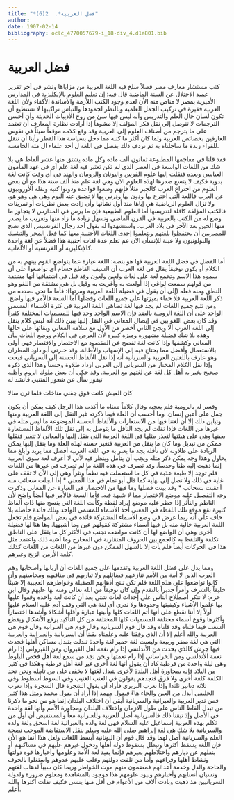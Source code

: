 ```yaml
---
title: "*فضل العربية*.  2(6)"
author: 
date: 1907-02-14
bibliography: oclc_4770057679-i_18-div_4.d1e801.bib
---
```




#  فضل العربية 


 كتب مستشار معارف مصر فصلاً سلخ فيه اللغة العربية من مزاياها ونشر في أخر تقرير عميد الاحتلال عن السنة الماضية قال فيه: إن تعليم العلوم بالإنكليزية في المدارس الأميرية بمصر لا مناص منه الأن لعدم وجود الكتب اللأزمة والأساتذة الأكفاء ولأن اللغة العربية فقيرة قي تركيب الجمل العلمية وبالنظر لجمودها والتباس تراكيبها لا تستطيع أن تكون لسان حال العلم والتدريس وأنه ليس فيها سئ من روح الأديبات الحديثة وأن أحسن الترجمات لا تتوصل إلى نقل فكر المؤلف إلا مشوهاً إذا أرادت نظارة المعارف أن تعتمد على ما يترجم من أصناف العلوم إلى العربية وقد وقع كلامه موقعاً سيئاً في نفوس العارفين بخصائص العربية ولما كان أكثر ما كتبه مما دخل بسياسة هذا القطر رأينا أن ننقل للقراء زبدة ما ساجلناه به ثم نردف ذلك بفصل في اللغة ل  أحد  علماء ال  مئة  الخامسة. 

 فقد قلنا في معاجمها المطبوعة  ثمانون  ألف  مادة وكل مادة يشتق منها  عشر  ألفاظ هي بلا شك من اللغات الواسعة في العصر الذي لم تكن تعتبر فيه لغة علم أي في عهد المأمون العباسي وبعده فنقلت إليها علوم الفرس واليونان والرومان والهند في أي وقت كانت لغة بدوية فكيف لا يتسع صدرها لهذه العلوم الآن وهي لغة علم منذ  ألف  سنة هذا مع أن بعض العلوم من اختراع العرب كالجبر مثلاً فإنهم وضعوا قواعده ودونوا كتبه ونقله الأوروبيون عن العرب فاللغة التي اخترع بها ودون بها ودرس بها لا تضيق عنه اليوم وهي هي وهو هو. ولا تزال العلوم الرياضية هي إياها منذ أول نشأتها وأن زادت بعض نظريات أو تمرينات فالكتب المؤلفة كافلة لتدريسها أما العلوم الطبيعية فإن ما يرس في المدارس لا يتجاوز ما وضع له من الكتب بالعربية في القرن الماضي وتسهل زيادة ما زاد منها وتعريب ما يصدر منها الحين بعد الآخر في بلاد الغرب. واستشهدوا له بقول  أحد  رجال الفرنسيس الذي نصح للمصريين أن يحتفظوا بلغتهم ويتعلموا  إحدى  اللغات الأجنبية معها كما فعل المجر والتشيك والبولونيون ولا عينة للإنسأن الآن عم تعلم عدة لغات أجنبية هذا فضلاً عن لغة واحدة كالإنكليزية أو الفرنسية أو الألمانية.  

 أما الفصل في فضل اللغة العربية فها هو بنصه: اللغة عبارة عما يتواضع القوم بينهم به من الكلام أو يكون توفيقاً يقال في لغة العرب أن السيف القاطع حسام أي تواضعوا على أن سموه هذا الاسم وتجمع لغة على لغات ولغين ولغون وقد قيل في اشتقاقها أنها مشتقة   من قولهم سمعت لواغي إذا أولعت به وأغريت به وقيل بل هي مشتقة من اللغو وهو النطق ومنه فعله (إلى أن يقول في فضيلة اللغة العربية ومزتها): فأما ما نحن بصدده من ذكر اللغة العربية فلا خفاء بميزتها على جميع اللغات وفضلها أما السعة فالأمر فيها واضح. ومن تتبع جميع اللغات لم يجد فيها لغة تضاهي اللغة العربية في كثرة الأسماء المسمى الواحد على أن اللغة الرومية بالضد فإن الاسم الواحد وجد فيها للمسميات المختلفة كثيراً وقد كان بعض اللغو بين في إيصال المعاني في النقل إليها يبين ذلك أنه ليس كلام ينقل إلى اللغة العرب ألا ويجئ الثاني أخصر من الأول مع سلامة المعاني وبقائها على حالها وهذه بلا شك فضيلة مشهورة وميزة كبيرة لأن الغرض في الكلام ووضع اللغات بيأن المعاني وكشفها وإذا كانت لغة تفصح عن المقصود مع الاختصار والاقتصار فهي أولى بالاستعمال وأفضل مما يحتاج فيه إلى الإسهاب والأطالة. وقد خبرني أبو داود المطران وهو عارف باللغتين العربية والسريانية أنه إذا نقل الألفاظ الحسنة إلى السرياني فبحث وإذا نقل الكلام المختار من السرياني إلى العربي ازداد طلاوة وحسناً وهذا الذي ذكره صحيح يخبر به أهل كل لغة عن لغتهم مع العربية. وقد حكي أن بعض ملوك الروم وأظنه تيفور سأل عن شعور المتنبي فأنشد له 

 كان العيش كانت فوق جفني   مناخات فلما ثرن سالا  

 وفسر له بالرومية فلم يعجبه وقال كلاماً معناه ما أكذب هذا الرجل كيف يمكن أن يكون جمل على أعين إنسان. وما أحسب أن العلة فيما ذكرته غير النقل إلى اللغة العربية ومنها وتباين ذلك إلا أن لغتنا فيها من الاستعارات والألفاظ الحسنة الموضوعة ما ليس مثله في غيرها من اللغات فإذا نقلت لم يجد النأقل ما يتوصل به إلى نقل تلك الألفاظ المستعارة بعينها وهي على هيئتها لتعذر مثلها في اللغة العربية التي ينقل إليها والمعاني لا تتغير فنقلها ممكن من تبديل وما كان ما ينقل من العربية فتغير حسنه لهذه العلة وما ينقل إليها يمكن الزيادة على طلاوته لأن نأقله يجد ما يعبر به في اللغة العربية أفضل مما يريد وأبلغ مما يحاول وهذا وجه يمكن ذكر مثله ويجب أن يتأمل وينظر فيه لأني لا أعرف لغة سوى العربية إنما ذهبت إليه ظناً   وحدساً. وقد تصرف في هذه اللغة ما لم تصرف في غيرها من اللغات فلم توجد إلا طيعة عذبة في كل ما استعملت فيه نظماً ونثراً وهي إلى الأن لا تقف   على غاية في ذلك ولا تصل إلى نهاية كما قال أبو تمام في هذا المعنى * إذا انجلت سحائب منه أعقبت بسحائب * وقد بينت فضلها وما فيها من الاختصار في العبارة عن المعاني وذكرت وجه التفصيل عليه موضع الاختصار مما لا شبهة فيه. فأما السعة فالأمر فيها أيضاً واضح لأن الناظم والنأثر إذا حظر عليه موضع إيراد لفظة وكأنت اللغة التي ينسج منها ذات ألفاظ كثيرة تقع موقع تلك اللفظة في المعنى أخذ الأسماء للمسمى الواحد وتلك فائدة حأصلة بلا خاف على أنه ربما عرض في وضع الأسماء المشتركة فائدة في بعض المواضع فلم تجعل اللغة العربية خالية منه بل فيها أسماء مشتركة كقولهم عين وما أشبهها. وها هنا لها فضيلة أخرى وهي أن الواضع لها أن كانت مواضعه تجنب في الأكثر كل ما يثقل على الناطق تكلفة والتلفظ به كالجمع بين الحروف المتقاربة في المخارج وما أشبه ذلك واعتمد مثل هذا في الحركات أيضاً فلم يأت إلا بالسهل الممكن دون غيرها من اللغات من اللغات كذلك كلغة الأرمن الزنج وغيرهم. 

 ومما يدل على فضل اللغة العربية وتقدمها على جميع اللغات أن أربابها وأصحابها وهم العرب الذين لا أمة من الأمم تنازعهم فضائلهم ولا تباريهم في مناقبهم ومحاسنهم وأن كانوا تواضعوا على هذه اللغة فلم تكن تنتج أذهانهم الصقيلة وخواطرهم العجيبة إلا شيئاً خليقاً بالشرف وأمراً جديراً بالتقدم وإن كان توفيقاً من الله تعالى ومنة بها عليهم وقال ابن حزم: لا ننكر اصطلاح الناس على إحداث لغات شتى بعد أن كانت لغة واحدة وقفوا عليها بها علموا الأشياء وكيفيتها وحدودها ولا ندري أي لغة هي التي وقف آدم عليه السلام عليها أولاً إلا أننا نقطع على أنها أتم اللغات كلها وأبينها عبارة وأقلها أشكالا وأشدها اختصاراً وأكثرها وقوع أسماء مختلفة المسميات كلها المختلفة من كل التأكيد يرفع الأشكال ويقطع السغب فيما قلناه وقد قلناه وقد قال قوم السريانية وقال قوم هي العبرانية   وقال قوم هي العربية والله أعلم إلا أن الذي وفقنا عليه وعلمناه يقيناً أن السريانية والعبرانية والعربية التي هي لغة مضر وربيعة وليست لغة حمير لغة واحدة تبدلت بتبدل مساكن أهلها فحدث فيها جرش كالذي يحدث من الأندلسي إذا رام نغمة أهل القيروان ومن القيرواني إذا رام نغمة الأندلسي ومن الخراساني إذا رام نغمتها ونحن نجد من سمع لغة أهل فحص البلوط وهي ليلة واحدة من قرطبة كاد أن يقول أنها لغة أخرى غير لغة أهل قرطبة وهكذا في   كثير من البلاد فإنه بمجاورة أهل البلدة لأخرى يتبدل لغتها لا يخفى على من تأمله ونحن نجد الكلمة كلغة أخرى ولا فرق فتجدهم يقولون في العنب الغنيب وفي السوط أسطوط وفي  ثلاثة  دنانير ثلثدا وإذا تعرب البربري فأراد أن يقول الشجرة قال السجرة وإذا تعرب الجليقي أبدل من العين والحاء هاءً فيقول مهمد إذا أراد أن يقول محمد ومثل هذا كثير فمن تدبر العربية والعبرانية والسريانية أيقن أن اختلاف البلدان إنما هو من نحو ما ذكرنا من تبدل ألفاظ الناس على طول الأزمان واختلاف البلدان ومجاورة الأمم وأنها لغة واحدة في الأصل وإذ تيقنا ذلك فالسريانية أصل للعربية وللعبرانية معاً والمستفيض أن أول من تكلم بهذه العربية إسماعيل عليه السلام فهي لغة ولده والعبرانية لغة اسحق ولغة ولده والسريانية بلا شك هي لغة إبراهيم صلى الله عليه وسلم بنقل الاستفاضة الموجب نصحة العلم والسريانية أصل لهما وقد قال قوم أن اليونانية أبسط اللغات ولعل هذا أنما هو الأن فإن اللغة يسقط أكثرها وتبطل بسقوط دولة أهلها ودخول غيرهم عليهم في مساكنهم أو بنقلهم عن ديارهم واختلاطهم بغيرهم فإنما يقيد لغة الأمة وعلومها وأخبارها قوة دولتها ونشاط أهلها وفراغهم وأما من تلفت دولتهم وغلب عليهم عدوهم واستغلوا بالخوف والحاجة والذل وخدمة أعدائهم فمضمون منهم موت الخواطر وربما كان سبباً لذهاب لغتهم ونسيان أنسابهم وأخبارهم وبيود علومهم هذا موجود بالمشاهدة ومعلوم ضرورة ولدولة السريانيين مذ ذهبت وبادت  آلاف  من الأعوام في أقل منها ينسى فكيف تفلت أكثرها والله أعلم.  
